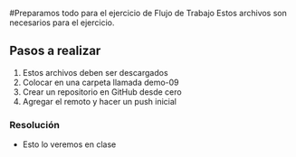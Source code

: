 #Preparamos todo para el ejercicio de Flujo de Trabajo
Estos archivos son necesarios para el ejercicio.

## Pasos a realizar
1. Estos archivos deben ser descargados
2. Colocar en una carpeta llamada demo-09
3. Crear un repositorio en GitHub desde cero
4. Agregar el remoto y hacer un push inicial

### Resolución
* Esto lo veremos en clase
